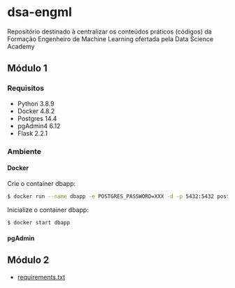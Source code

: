 # dsa-engml
Repositório destinado à centralizar os conteúdos práticos (códigos) da Formação Engenheiro de Machine Learning ofertada pela Data Science Academy

## Módulo 1
### Requisitos

- Python 3.8.9
- Docker 4.8.2
- Postgres 14.4
- pgAdmin4 6.12
- Flask 2.2.1

### Ambiente
#### Docker

Crie o container dbapp:
```bash
$ docker run --name dbapp -e POSTGRES_PASSWORD=XXX -d -p 5432:5432 postgres
```

Inicialize o container dbapp:
```bash
$ docker start dbapp
```

#### pgAdmin

## Módulo 2

- [requirements.txt](https://github.com/feliiperiicardo/dsa-engml/blob/main/ML_py_cpp/requirements.txt)